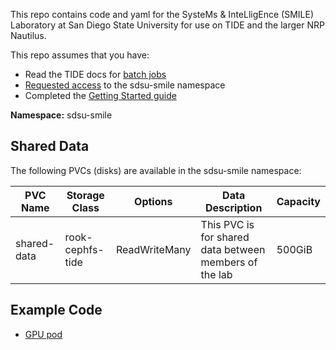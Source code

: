 This repo contains code and yaml for the SysteMs & InteLligEnce (SMILE) Laboratory at San Diego State University for use on TIDE and the larger NRP Nautilus.

This repo assumes that you have:
- Read the TIDE docs for [batch jobs](https://csu-tide.github.io/batch-jobs)
- [Requested access](https://csu-tide.github.io/batch-jobs/getting-access) to the sdsu-smile namespace
- Completed the [Getting Started guide](https://csu-tide.github.io/batch-jobs/getting-started)

**Namespace:** sdsu-smile

## Shared Data

The following PVCs (disks) are available in the sdsu-smile namespace:

| PVC Name | Storage Class | Options | Data Description | Capacity |
| -------- | --------------| ------- | ---------------- | -------- |
| shared-data | rook-cephfs-tide | ReadWriteMany | This PVC is for shared data between members of the lab | 500GiB |

## Example Code

- [GPU pod](./pod.yaml)
